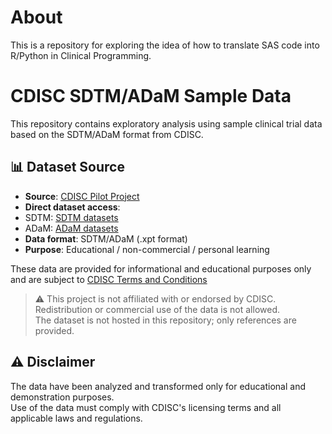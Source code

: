 # About
This is a repository for exploring the idea of how to translate SAS code into R/Python in Clinical Programming.

# CDISC SDTM/ADaM Sample Data

This repository contains exploratory analysis using sample clinical trial data based on the SDTM/ADaM format from CDISC.

## 📊 Dataset Source

- **Source**: [CDISC Pilot Project](https://www.cdisc.org)
- **Direct dataset access**:
- SDTM: [SDTM datasets](https://github.com/cdisc-org/sdtm-adam-pilot-project/tree/master/updated-pilot-submission-package/900172/m5/datasets/cdiscpilot01/tabulations/sdtm)
- ADaM: [ADaM datasets](https://github.com/cdisc-org/sdtm-adam-pilot-project/tree/master/updated-pilot-submission-package/900172/m5/datasets/cdiscpilot01/analysis/adam/datasets)
- **Data format**: SDTM/ADaM (.xpt format)
- **Purpose**: Educational / non-commercial / personal learning

These data are provided for informational and educational purposes only and are subject to [CDISC Terms and Conditions](https://www.cdisc.org/terms-and-conditions)

> ⚠️ This project is not affiliated with or endorsed by CDISC.  
> Redistribution or commercial use of the data is not allowed.  
> The dataset is not hosted in this repository; only references are provided.


## ⚠️ Disclaimer

The data have been analyzed and transformed only for educational and demonstration purposes.  
Use of the data must comply with CDISC's licensing terms and all applicable laws and regulations.
